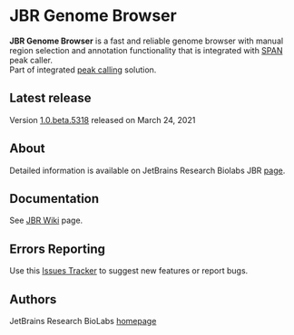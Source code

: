 JBR Genome Browser
==================
**JBR Genome Browser** is a fast and reliable genome browser with manual region selection and annotation functionality that is integrated with [SPAN](https://github.com/JetBrains-Research/span) peak caller.\
Part of integrated [peak calling](https://research.jetbrains.org/groups/biolabs/projects?project_id=71) solution.

Latest release
--------------
Version [1.0.beta.5318](https://github.com/JetBrains-Research/jbr/releases/tag/1.0.beta.5318) released on March 24, 2021 

About
-----
Detailed information is available on JetBrains Research Biolabs JBR [page](https://research.jetbrains.org/groups/biolabs/tools/jbr-genome-browser).

Documentation
-------------

See [JBR Wiki](https://github.com/JetBrains-Research/jbr/wiki) page.

Errors Reporting
-----------------

Use this [Issues Tracker](https://github.com/JetBrains-Research/jbr/issues) to suggest new features or report bugs.

Authors
-------
JetBrains Research BioLabs [homepage](https://research.jetbrains.org/groups/biolabs)
